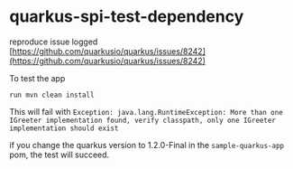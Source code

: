 # quarkus-spi-test-dependency
reproduce issue logged [https://github.com/quarkusio/quarkus/issues/8242](https://github.com/quarkusio/quarkus/issues/8242)

To test the app

```
run mvn clean install
```
This will fail with `Exception: java.lang.RuntimeException: More than one IGreeter implementation found, verify classpath, only one IGreeter implementation should exist`

if you change the quarkus version to 1.2.0-Final in the `sample-quarkus-app` pom, the test will succeed.